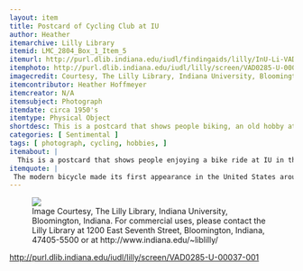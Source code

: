 ```yaml
---
layout: item
title: Postcard of Cycling Club at IU
author: Heather
itemarchive: Lilly Library
itemid: LMC_2804_Box_1_Item_5
itemurl: http://purl.dlib.indiana.edu/iudl/findingaids/lilly/InU-Li-VAD0285
itemphoto: http://purl.dlib.indiana.edu/iudl/lilly/screen/VAD0285-U-00037-001
imagecredit: Courtesy, The Lilly Library, Indiana University, Bloomington, Indiana. For commercial uses, please contact the Lilly Library at 1200 East Seventh Street, Bloomington, Indiana, 47405-5500 or at http://www.indiana.edu/~liblilly/
itemcontributor: Heather Hoffmeyer
itemcreator: N/A
itemsubject: Photograph
itemdate: circa 1950's
itemtype: Physical Object
shortdesc: This is a postcard that shows people biking, an old hobby at IU.
categories: [ Sentimental ]
tags: [ photograph, cycling, hobbies, ]
itemabout: |
  This is a postcard that shows people enjoying a bike ride at IU in the early 20th century. Bikes were seen as a hobby item at first rather than a mode of transportation and are showcased in the Little 500 here at IU. Now, bikes are used as a mode of transportation in Bloomington, a way to stay fit, and a hobby. 
itemquote: |
 The modern bicycle made its first appearance in the United States around 1880, becoming very popular in the state of Indiana.
---
```


<figure>
  <img src="http://fedora.dlib.indiana.edu/fedora/get/iudl:1702976/SCREEN"/>
  <figcaption>Image Courtesy, The Lilly Library, Indiana University, Bloomington, Indiana. For commercial uses, please contact the Lilly Library at 1200 East Seventh Street, Bloomington, Indiana, 47405-5500 or at http://www.indiana.edu/~liblilly/</figcaption>
</figure>

http://purl.dlib.indiana.edu/iudl/lilly/screen/VAD0285-U-00037-001
